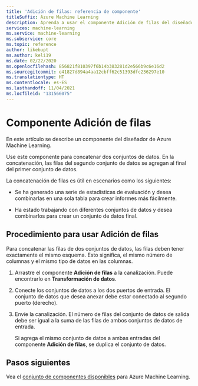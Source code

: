 ```yaml
---
title: 'Adición de filas: referencia de componente'
titleSuffix: Azure Machine Learning
description: Aprenda a usar el componente Adición de filas del diseñador de Azure Machine Learning para concatenar dos conjuntos de datos.
services: machine-learning
ms.service: machine-learning
ms.subservice: core
ms.topic: reference
author: likebupt
ms.author: keli19
ms.date: 02/22/2020
ms.openlocfilehash: 856821f810397f6b14b383281d2e566b9c6e16d2
ms.sourcegitcommit: e41827d894a4aa12cbff62c51393dfc236297e10
ms.translationtype: HT
ms.contentlocale: es-ES
ms.lasthandoff: 11/04/2021
ms.locfileid: "131566075"
---
```

# <a name="add-rows-component"></a>Componente Adición de filas

En este artículo se describe un componente del diseñador de Azure Machine Learning.

Use este componente para concatenar dos conjuntos de datos. En la concatenación, las filas del segundo conjunto de datos se agregan al final del primer conjunto de datos.  
  
La concatenación de filas es útil en escenarios como los siguientes:  
  
+ Se ha generado una serie de estadísticas de evaluación y desea combinarlas en una sola tabla para crear informes más fácilmente.  
  
+ Ha estado trabajando con diferentes conjuntos de datos y desea combinarlos para crear un conjunto de datos final.  

## <a name="how-to-use-add-rows"></a>Procedimiento para usar Adición de filas  

Para concatenar las filas de dos conjuntos de datos, las filas deben tener exactamente el mismo esquema. Esto significa, el mismo número de columnas y el mismo tipo de datos en las columnas.

1.  Arrastre el componente **Adición de filas** a la canalización. Puede encontrarlo en **Transformación de datos**.

2. Conecte los conjuntos de datos a los dos puertos de entrada. El conjunto de datos que desea anexar debe estar conectado al segundo puerto (derecho). 
  
3.  Envíe la canalización. El número de filas del conjunto de datos de salida debe ser igual a la suma de las filas de ambos conjuntos de datos de entrada.

    Si agrega el mismo conjunto de datos a ambas entradas del componente **Adición de filas**, se duplica el conjunto de datos. 

## <a name="next-steps"></a>Pasos siguientes

Vea el [conjunto de componentes disponibles](component-reference.md) para Azure Machine Learning. 